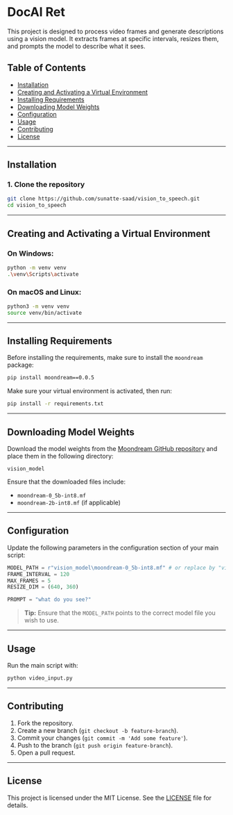 # DocAI Ret

This project is designed to process video frames and generate descriptions using a vision model. It extracts frames at specific intervals, resizes them, and prompts the model to describe what it sees.

## Table of Contents
- [Installation](#installation)
- [Creating and Activating a Virtual Environment](#creating-and-activating-a-virtual-environment)
- [Installing Requirements](#installing-requirements)
- [Downloading Model Weights](#downloading-model-weights)
- [Configuration](#configuration)
- [Usage](#usage)
- [Contributing](#contributing)
- [License](#license)

---

## Installation

### 1. Clone the repository
```bash
git clone https://github.com/sunatte-saad/vision_to_speech.git
cd vision_to_speech
```

---

## Creating and Activating a Virtual Environment

### On Windows:
```bash
python -m venv venv
.\venv\Scripts\activate
```

### On macOS and Linux:
```bash
python3 -m venv venv
source venv/bin/activate
```

---

## Installing Requirements

Before installing the requirements, make sure to install the `moondream` package:
```bash
pip install moondream==0.0.5
```

Make sure your virtual environment is activated, then run:
```bash
pip install -r requirements.txt
```

---

## Downloading Model Weights

Download the model weights from the [Moondream GitHub repository](https://github.com/vikhyat/moondream) and place them in the following directory:

```
vision_model
```

Ensure that the downloaded files include:
- `moondream-0_5b-int8.mf`  
- `moondream-2b-int8.mf` (if applicable)

---

## Configuration

Update the following parameters in the configuration section of your main script:

```python
MODEL_PATH = r"vision_model\moondream-0_5b-int8.mf" # or replace by "vision_model\moondream-2b-int8.mf"
FRAME_INTERVAL = 120
MAX_FRAMES = 5
RESIZE_DIM = (640, 360)

PROMPT = "what do you see?"
```

> **Tip:** Ensure that the `MODEL_PATH` points to the correct model file you wish to use.

---

## Usage

Run the main script with:
```bash
python video_input.py
```

---

## Contributing

1. Fork the repository.
2. Create a new branch (`git checkout -b feature-branch`).
3. Commit your changes (`git commit -m 'Add some feature'`).
4. Push to the branch (`git push origin feature-branch`).
5. Open a pull request.

---

## License

This project is licensed under the MIT License. See the [LICENSE](LICENSE) file for details.
